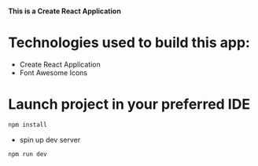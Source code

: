 #### This is a Create React Application

# Technologies used to build this app:

- Create React Application
- Font Awesome Icons

# Launch project in your preferred IDE

```sh
npm install
```

- spin up dev server

```sh
npm run dev
```
